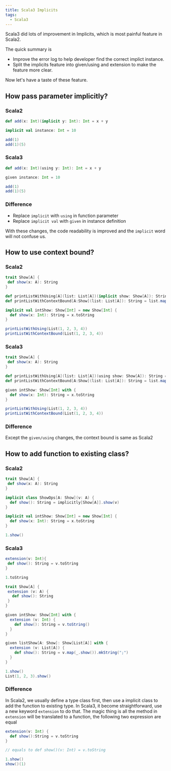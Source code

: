 ```yaml
---
title: Scala3 Implicits
tags:
  - Scala3
---
```


Scala3 did lots of improvement in Implicits, which is most painful feature in Scala2.

The quick summary is

* Improve the error log to help developer find the correct implict instance.
* Split the implicits feature into given/using and extension to make the feature more clear.

Now let's have a taste of these feature.

## How pass parameter implicitly?

### Scala2 

```scala
def add(x: Int)(implicit y: Int): Int = x + y

implicit val instance: Int = 10

add(1)
add(1)(5)
```

### Scala3

```scala
def add(x: Int)(using y: Int): Int = x + y

given instance: Int = 10

add(1)
add(1)(5)
```

### Difference

* Replace `implicit` with `using` in function parameter
* Replace `implicit val` with `given` in instance definition

With these changes, the code readability is improved and the `implicit` word will not confuse us.


## How to use context bound?

### Scala2

```scala
trait Show[A] {
 def show(x: A): String
}

def printListWithUsing[A](list: List[A])(implicit show: Show[A]): String = list.map(x => show.show(x)).mkString(";")
def printListWithContextBound[A:Show](list: List[A]): String = list.map(x => implicitly[Show[A]].show(x)).mkString(";")

implicit val intShow: Show[Int] = new Show[Int] {
  def show(x: Int): String = x.toString 
}

printListWithUsing(List(1, 2, 3, 4))
printListWithContextBound(List(1, 2, 3, 4))
```

### Scala3

```scala
trait Show[A] {
 def show(x: A): String
}

def printListWithUsing[A](list: List[A])(using show: Show[A]): String = list.map(x => show.show(x)).mkString(";")
def printListWithContextBound[A:Show](list: List[A]): String = list.map(x => summon[Show[A]].show(x)).mkString(";")

given intShow: Show[Int] with {
  def show(x: Int): String = x.toString 
}

printListWithUsing(List(1, 2, 3, 4))
printListWithContextBound(List(1, 2, 3, 4))
```

### Difference

Except the `given/using` changes, the context bound is same as Scala2

## How to add function to existing class?

### Scala2

```scala
trait Show[A] {
 def show(x: A): String
}

implicit class ShowOps[A: Show](v: A) {
  def show(): String = implicitly[Show[A]].show(v)
}

implicit val intShow: Show[Int] = new Show[Int] {
  def show(x: Int): String = x.toString 
}

1.show()

```

### Scala3

```scala
extension(v: Int){
 def show(): String = v.toString
}

1.toString
```

```scala
trait Show[A] {
 extension (v: A) {
   def show(): String
 }
}

given intShow: Show[Int] with {
  extension (v: Int) {
    def show(): String = v.toString()
  }
}

given listShow[A: Show]: Show[List[A]] with {
  extension (v: List[A]) {
    def show(): String = v.map(_.show()).mkString(";")
  }
}

1.show()
List(1, 2, 3).show()
```

### Difference

In Scala2, we usually define a type class first, then use a implicit class to add the function to existing type.
In Scala3, it become straightforward, use a new keyword `extension` to do that. 
The magic thing is all the method in `extension` will be translated to a function, the following two expression are equal

```scala
extension(v: Int) {
  def show():String = v.toString
}

// equals to def show()(v: Int) = v.toString

1.show()
show()(1)
```

